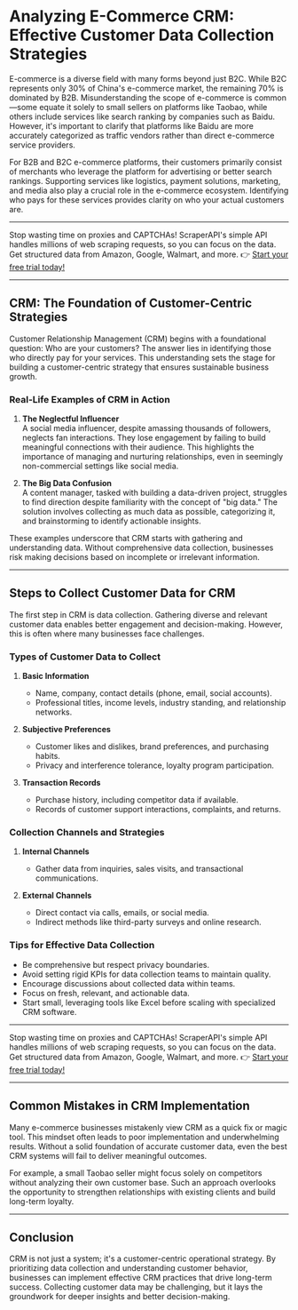# Analyzing E-Commerce CRM: Effective Customer Data Collection Strategies



E-commerce is a diverse field with many forms beyond just B2C. While B2C represents only 30% of China's e-commerce market, the remaining 70% is dominated by B2B. Misunderstanding the scope of e-commerce is common—some equate it solely to small sellers on platforms like Taobao, while others include services like search ranking by companies such as Baidu. However, it's important to clarify that platforms like Baidu are more accurately categorized as traffic vendors rather than direct e-commerce service providers.

For B2B and B2C e-commerce platforms, their customers primarily consist of merchants who leverage the platform for advertising or better search rankings. Supporting services like logistics, payment solutions, marketing, and media also play a crucial role in the e-commerce ecosystem. Identifying who pays for these services provides clarity on who your actual customers are.

---

Stop wasting time on proxies and CAPTCHAs! ScraperAPI's simple API handles millions of web scraping requests, so you can focus on the data. Get structured data from Amazon, Google, Walmart, and more. 👉 [Start your free trial today!](https://bit.ly/Scraperapi)

---

## CRM: The Foundation of Customer-Centric Strategies

Customer Relationship Management (CRM) begins with a foundational question: Who are your customers? The answer lies in identifying those who directly pay for your services. This understanding sets the stage for building a customer-centric strategy that ensures sustainable business growth.

### Real-Life Examples of CRM in Action

1. **The Neglectful Influencer**  
   A social media influencer, despite amassing thousands of followers, neglects fan interactions. They lose engagement by failing to build meaningful connections with their audience. This highlights the importance of managing and nurturing relationships, even in seemingly non-commercial settings like social media.

2. **The Big Data Confusion**  
   A content manager, tasked with building a data-driven project, struggles to find direction despite familiarity with the concept of "big data." The solution involves collecting as much data as possible, categorizing it, and brainstorming to identify actionable insights.

These examples underscore that CRM starts with gathering and understanding data. Without comprehensive data collection, businesses risk making decisions based on incomplete or irrelevant information.

---

## Steps to Collect Customer Data for CRM

The first step in CRM is data collection. Gathering diverse and relevant customer data enables better engagement and decision-making. However, this is often where many businesses face challenges.

### Types of Customer Data to Collect

1. **Basic Information**  
   - Name, company, contact details (phone, email, social accounts).  
   - Professional titles, income levels, industry standing, and relationship networks.

2. **Subjective Preferences**  
   - Customer likes and dislikes, brand preferences, and purchasing habits.  
   - Privacy and interference tolerance, loyalty program participation.

3. **Transaction Records**  
   - Purchase history, including competitor data if available.  
   - Records of customer support interactions, complaints, and returns.  

### Collection Channels and Strategies

1. **Internal Channels**  
   - Gather data from inquiries, sales visits, and transactional communications.

2. **External Channels**  
   - Direct contact via calls, emails, or social media.  
   - Indirect methods like third-party surveys and online research.

### Tips for Effective Data Collection

- Be comprehensive but respect privacy boundaries.
- Avoid setting rigid KPIs for data collection teams to maintain quality.
- Encourage discussions about collected data within teams.
- Focus on fresh, relevant, and actionable data.
- Start small, leveraging tools like Excel before scaling with specialized CRM software.

---

Stop wasting time on proxies and CAPTCHAs! ScraperAPI's simple API handles millions of web scraping requests, so you can focus on the data. Get structured data from Amazon, Google, Walmart, and more. 👉 [Start your free trial today!](https://bit.ly/Scraperapi)

---

## Common Mistakes in CRM Implementation

Many e-commerce businesses mistakenly view CRM as a quick fix or magic tool. This mindset often leads to poor implementation and underwhelming results. Without a solid foundation of accurate customer data, even the best CRM systems will fail to deliver meaningful outcomes.

For example, a small Taobao seller might focus solely on competitors without analyzing their own customer base. Such an approach overlooks the opportunity to strengthen relationships with existing clients and build long-term loyalty.

---

## Conclusion

CRM is not just a system; it's a customer-centric operational strategy. By prioritizing data collection and understanding customer behavior, businesses can implement effective CRM practices that drive long-term success. Collecting customer data may be challenging, but it lays the groundwork for deeper insights and better decision-making.


